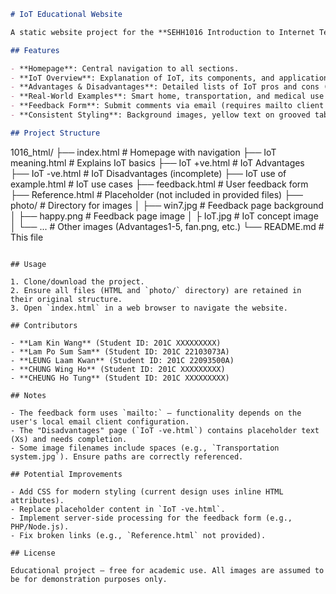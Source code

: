```markdown
# IoT Educational Website

A static website project for the **SEHH1016 Introduction to Internet Technology** course, exploring the fundamentals, advantages, disadvantages, and real-world applications of the Internet of Things (IoT).

## Features

- **Homepage**: Central navigation to all sections.
- **IoT Overview**: Explanation of IoT, its components, and applications.
- **Advantages & Disadvantages**: Detailed lists of IoT pros and cons (note: disadvantages page is a placeholder).
- **Real-World Examples**: Smart home, transportation, and medical use cases with images.
- **Feedback Form**: Submit comments via email (requires mailto client setup).
- **Consistent Styling**: Background images, yellow text on grooved tables, and navigation links.

## Project Structure

```
1016_html/
├── index.html               # Homepage with navigation
├── IoT meaning.html         # Explains IoT basics
├── IoT +ve.html             # IoT Advantages
├── IoT -ve.html             # IoT Disadvantages (incomplete)
├── IoT use of example.html  # IoT use cases
├── feedback.html            # User feedback form
├── Reference.html           # Placeholder (not included in provided files)
├── photo/                   # Directory for images
│   ├── win7.jpg             # Feedback page background
│   ├── happy.png            # Feedback page image
│   ├ IoT.jpg                # IoT concept image
│   └── ...                  # Other images (Advantages1-5, fan.png, etc.)
└── README.md                # This file
```

## Usage

1. Clone/download the project.
2. Ensure all files (HTML and `photo/` directory) are retained in their original structure.
3. Open `index.html` in a web browser to navigate the website.

## Contributors

- **Lam Kin Wang** (Student ID: 201C XXXXXXXXX)  
- **Lam Po Sum Sam** (Student ID: 201C 22103073A)  
- **LEUNG Laam Kwan** (Student ID: 201C 22093500A)  
- **CHUNG Wing Ho** (Student ID: 201C XXXXXXXXX)  
- **CHEUNG Ho Tung** (Student ID: 201C XXXXXXXXX)  

## Notes

- The feedback form uses `mailto:` – functionality depends on the user's local email client configuration.
- The "Disadvantages" page (`IoT -ve.html`) contains placeholder text (Xs) and needs completion.
- Some image filenames include spaces (e.g., `Transportation system.jpg`). Ensure paths are correctly referenced.

## Potential Improvements

- Add CSS for modern styling (current design uses inline HTML attributes).
- Replace placeholder content in `IoT -ve.html`.
- Implement server-side processing for the feedback form (e.g., PHP/Node.js).
- Fix broken links (e.g., `Reference.html` not provided).

## License

Educational project – free for academic use. All images are assumed to be for demonstration purposes only.
```
